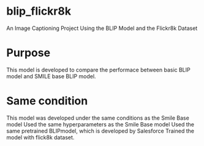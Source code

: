 # blip_flickr8k
An Image Captioning Project Using the BLIP Model and the Flickr8k Dataset

# Purpose
This model is developed to compare the performace between basic BLIP model and SMILE base BLIP model.

# Same condition
This model was developed under the same conditions as the Smile Base model
Used the same hyperparameters as the Smile Base model 
Used the same pretrained BLIPmodel, which is developed by Salesforce
Trained the model with flick8k dataset.




